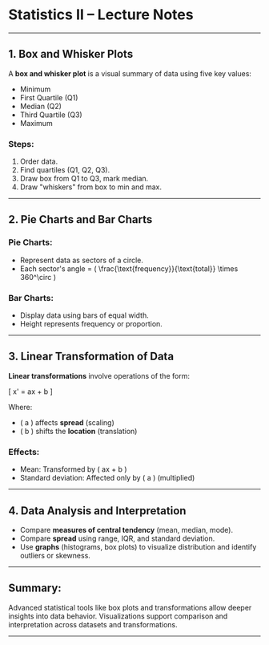 
# Statistics II – Lecture Notes

---

## 1. Box and Whisker Plots

A **box and whisker plot** is a visual summary of data using five key values:
- Minimum
- First Quartile (Q1)
- Median (Q2)
- Third Quartile (Q3)
- Maximum

### Steps:
1. Order data.
2. Find quartiles (Q1, Q2, Q3).
3. Draw box from Q1 to Q3, mark median.
4. Draw "whiskers" from box to min and max.

---

## 2. Pie Charts and Bar Charts

### Pie Charts:
- Represent data as sectors of a circle.
- Each sector's angle = \( \frac{\text{frequency}}{\text{total}} \times 360^\circ \)

### Bar Charts:
- Display data using bars of equal width.
- Height represents frequency or proportion.

---

## 3. Linear Transformation of Data

**Linear transformations** involve operations of the form:

\[
x' = ax + b
\]

Where:
- \( a \) affects **spread** (scaling)
- \( b \) shifts the **location** (translation)

### Effects:
- Mean: Transformed by \( ax + b \)
- Standard deviation: Affected only by \( a \) (multiplied)

---

## 4. Data Analysis and Interpretation

- Compare **measures of central tendency** (mean, median, mode).
- Compare **spread** using range, IQR, and standard deviation.
- Use **graphs** (histograms, box plots) to visualize distribution and identify outliers or skewness.

---

## Summary:

Advanced statistical tools like box plots and transformations allow deeper insights into data behavior. Visualizations support comparison and interpretation across datasets and transformations.

---
